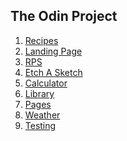 ## The Odin Project

1. <a href="./recipes">Recipes<a>
2. <a href="./landing-page">Landing Page<a>
3. <a href="./r-p-s">RPS<a>
4. <a href="./etch-a-sketch">Etch A Sketch<a>
5. <a href="./calculator">Calculator<a>
6. <a href="./library">Library<a>
7. <a href="./pages">Pages<a>
8. <a href="./weather">Weather<a>
9. <a href="./testing">Testing<a>
